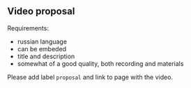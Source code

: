 ## Video proposal

Requirements:

* russian language
* can be embeded
* title and description
* somewhat of a good quality, both recording and materials

Please add label `proposal` and link to page with the video.

